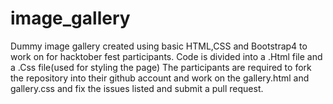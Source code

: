 # image_gallery
Dummy image gallery created using basic HTML,CSS and Bootstrap4 to work on for hacktober fest participants.
Code is divided into a .Html file and a .Css file(used for styling the page) 
The participants are required to fork the repository into their github account and work on the gallery.html and gallery.css and fix the issues listed and submit a pull request.
